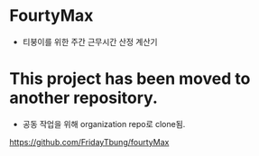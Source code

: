 # FourtyMax

- 티붕이를 위한 주간 근무시간 산정 계산기


# This project has been moved to another repository.

- 공동 작업을 위해 organization repo로 clone됨.

https://github.com/FridayTbung/fourtyMax
